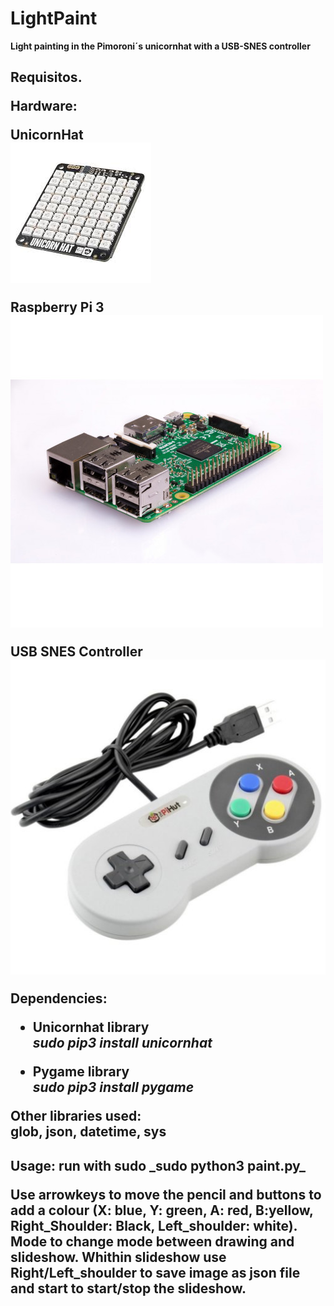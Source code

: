 # LightPaint  
**Light painting in the Pimoroni´s unicornhat with a USB-SNES controller**  

<h2> Requisitos.  

**Hardware:**  

UnicornHat  
![unicornhat](/jpgs/unicornhat.jpg)

Raspberry Pi 3  
![RPi3B](/jpgs/Raspberry_Pi3.jpg)

USB SNES Controller  
![SNES](/jpgs/USB_SNES_controller.jpg)

**Dependencies:**  

* Unicornhat library  
    _sudo pip3 install unicornhat_
    
* Pygame library  
    _sudo pip3 install pygame_

**Other libraries used:**  
glob, json, datetime, sys

<h2> Usage:  
run with sudo  
_sudo python3 paint.py_  

Use **arrowkeys** to move the pencil and buttons to add a colour (**X**: blue, **Y**: green, **A**: red, **B**:yellow, **Right_Shoulder**: Black, **Left_shoulder**: white).
**Mode** to change mode between drawing and slideshow.
Whithin slideshow use **Right/Left_shoulder** to save image as json file and **start** to start/stop the slideshow.

